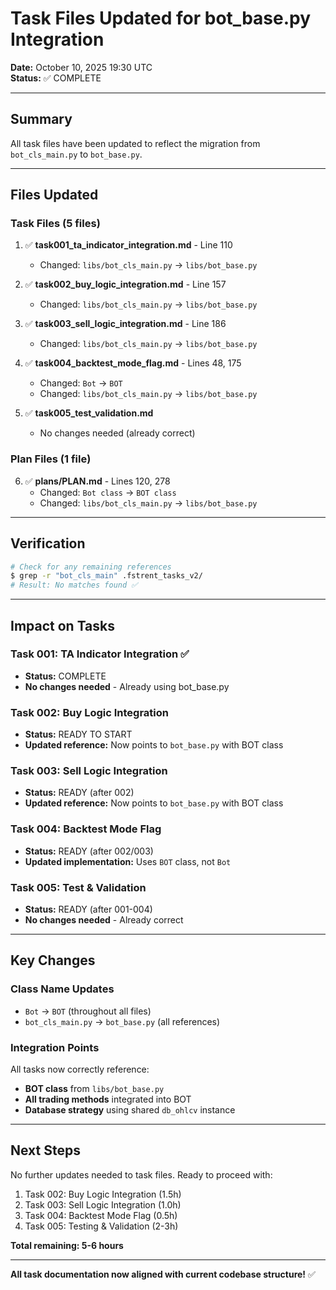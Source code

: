 # Task Files Updated for bot_base.py Integration

**Date:** October 10, 2025 19:30 UTC  
**Status:** ✅ COMPLETE

---

## Summary

All task files have been updated to reflect the migration from `bot_cls_main.py` to `bot_base.py`.

---

## Files Updated

### Task Files (5 files)
1. ✅ **task001_ta_indicator_integration.md** - Line 110
   - Changed: `libs/bot_cls_main.py` → `libs/bot_base.py`

2. ✅ **task002_buy_logic_integration.md** - Line 157
   - Changed: `libs/bot_cls_main.py` → `libs/bot_base.py`

3. ✅ **task003_sell_logic_integration.md** - Line 186
   - Changed: `libs/bot_cls_main.py` → `libs/bot_base.py`

4. ✅ **task004_backtest_mode_flag.md** - Lines 48, 175
   - Changed: `Bot` → `BOT`
   - Changed: `libs/bot_cls_main.py` → `libs/bot_base.py`

5. ✅ **task005_test_validation.md**
   - No changes needed (already correct)

### Plan Files (1 file)
6. ✅ **plans/PLAN.md** - Lines 120, 278
   - Changed: `Bot class` → `BOT class`
   - Changed: `libs/bot_cls_main.py` → `libs/bot_base.py`

---

## Verification

```bash
# Check for any remaining references
$ grep -r "bot_cls_main" .fstrent_tasks_v2/
# Result: No matches found ✅
```

---

## Impact on Tasks

### Task 001: TA Indicator Integration ✅
- **Status:** COMPLETE
- **No changes needed** - Already using bot_base.py

### Task 002: Buy Logic Integration
- **Status:** READY TO START
- **Updated reference:** Now points to `bot_base.py` with BOT class

### Task 003: Sell Logic Integration
- **Status:** READY (after 002)
- **Updated reference:** Now points to `bot_base.py` with BOT class

### Task 004: Backtest Mode Flag
- **Status:** READY (after 002/003)
- **Updated implementation:** Uses `BOT` class, not `Bot`

### Task 005: Test & Validation
- **Status:** READY (after 001-004)
- **No changes needed** - Already correct

---

## Key Changes

### Class Name Updates
- `Bot` → `BOT` (throughout all files)
- `bot_cls_main.py` → `bot_base.py` (all references)

### Integration Points
All tasks now correctly reference:
- **BOT class** from `libs/bot_base.py`
- **All trading methods** integrated into BOT
- **Database strategy** using shared `db_ohlcv` instance

---

## Next Steps

No further updates needed to task files. Ready to proceed with:
1. Task 002: Buy Logic Integration (1.5h)
2. Task 003: Sell Logic Integration (1.0h)
3. Task 004: Backtest Mode Flag (0.5h)
4. Task 005: Testing & Validation (2-3h)

**Total remaining: 5-6 hours**

---

**All task documentation now aligned with current codebase structure!** ✅

